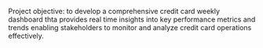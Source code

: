 Project objective:
to develop a comprehensive credit card weekly dashboard thta provides real time insights into key performance
metrics and trends enabling stakeholders to monitor and analyze credit card operations effectively.


